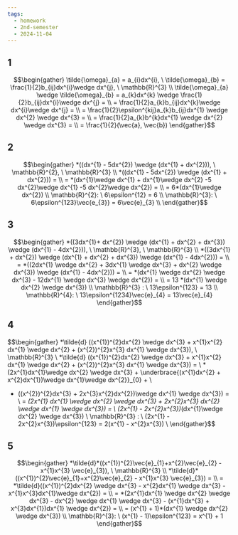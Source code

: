 ```yaml
---
tags:
  - homework
  - 2nd-semester
  - 2024-11-04
---
```


## 1

$$\begin{gather}
\tilde{\omega}_{a} = a_{i}dx^{i}, \ \tilde{\omega}_{b} = \frac{1}{2}b_{ij}dx^{i}\wedge dx^{j}, \ \mathbb{R}^{3} \\
\tilde{\omega}_{a} \wedge \tilde{\omega}_{b} = a_{k}dx^{k} \wedge \frac{1}{2}b_{ij}dx^{i}\wedge dx^{j} = \\
= \frac{1}{2}a_{k}b_{ij}dx^{k}\wedge dx^{i}\wedge dx^{j} = \\
= \frac{1}{2}\epsilon^{kij}a_{k}b_{ij}dx^{1} \wedge dx^{2} \wedge dx^{3} = \\
= \frac{1}{2}a_{k}b^{k}dx^{1} \wedge dx^{2} \wedge dx^{3} = \\
= \frac{1}{2}(\vec{a}, \vec{b})
\end{gather}$$

## 2

$$\begin{gather}
*((dx^{1} - 5dx^{2}) \wedge (dx^{1} + dx^{2})), \ \mathbb{R}^{2}, \ \mathbb{R}^{3} \\
*((dx^{1} - 5dx^{2}) \wedge (dx^{1} + dx^{2})) = \\
= *(dx^{1}\wedge dx^{1} + dx^{1}\wedge dx^{2} -5 dx^{2}\wedge dx^{1} -5 dx^{2}\wedge dx^{2}) = \\
= 6*(dx^{1}\wedge dx^{2}) \\
\mathbb{R}^{2}: \ 6\epsilon^{12} = 6 \\
\mathbb{R}^{3}: \ 6\epsilon^{123}\vec{e_{3}} = 6\vec{e}_{3} \\
\end{gather}$$

## 3

$$\begin{gather}
*((3dx^{1}+ dx^{2}) \wedge (dx^{1} + dx^{2} + dx^{3}) \wedge (dx^{1} - 4dx^{2})), \ \mathbb{R}^{3}, \ \mathbb{R}^{3} \\
*((3dx^{1} + dx^{2}) \wedge (dx^{1} + dx^{2} + dx^{3}) \wedge (dx^{1} - 4dx^{2})) = \\
= *((2dx^{1} \wedge dx^{2} + 3dx^{1} \wedge dx^{3} + dx^{2} \wedge dx^{3}) \wedge (dx^{1} - 4dx^{2})) = \\
= *(dx^{1} \wedge dx^{2} \wedge dx^{3} - 12dx^{1} \wedge dx^{3} \wedge dx^{2}) = \\
= 13 *(dx^{1} \wedge dx^{2} \wedge dx^{3}) \\
\mathbb{R}^{3} : \ 13\epsilon^{123} = 13 \\
\mathbb{R}^{4}: \ 13\epsilon^{1234}\vec{e}_{4} = 13\vec{e}_{4}
\end{gather}$$

## 4

$$\begin{gather}
*\tilde{d} ((x^{1})^{2}dx^{2} \wedge dx^{3} + x^{1}x^{2} dx^{1} \wedge dx^{2} + (x^{2})^{2}x^{3} dx^{1} \wedge dx^{3}), \ \mathbb{R}^{3} \\
*\tilde{d} ((x^{1})^{2}dx^{2} \wedge dx^{3} + x^{1}x^{2} dx^{1} \wedge dx^{2} + (x^{2})^{2}x^{3} dx^{1} \wedge dx^{3}) = \\
*(2x^{1}dx^{1}\wedge dx^{2} \wedge dx^{3} + \underbrace{(x^{1}dx^{2} + x^{2}dx^{1})\wedge dx^{1}\wedge dx^{2}}_{0} + \\
+ ((x^{2})^{2}dx^{3} + 2x^{3}x^{2}dx^{2})\wedge dx^{1} \wedge dx^{3}) = \\
= *(2x^{1} dx^{1} \wedge dx^{2} \wedge dx^{3} + 2x^{2}x^{3} dx^{2} \wedge dx^{1} \wedge dx^{3}) = \\
(2x^{1} - 2x^{2}x^{3})*(dx^{1}\wedge dx^{2} \wedge dx^{3}) \\
\mathbb{R}^{3} : \ (2x^{1} - 2x^{2}x^{3})\epsilon^{123} = 2(x^{1} - x^{2}x^{3}) \\
\end{gather}$$

## 5

$$\begin{gather}
*\tilde{d}*((x^{1})^{2}\vec{e}_{1}+x^{2}\vec{e}_{2} - x^{1}x^{3} \vec{e}_{3}), \ \mathbb{R}^{3} \\
*\tilde{d}*((x^{1})^{2}\vec{e}_{1}+x^{2}\vec{e}_{2} - x^{1}x^{3} \vec{e}_{3}) = \\
= *\tilde{d}((x^{1})^{2}dx^{2} \wedge dx^{3} - x^{2}dx^{1} \wedge dx^{3} - x^{1}x^{3}dx^{1}\wedge dx^{2}) = \\
= *(2x^{1}dx^{1} \wedge dx^{2} \wedge dx^{3} - dx^{2} \wedge dx^{1} \wedge dx^{3} - (x^{1}dx^{3} + x^{3}dx^{1})dx^{1} \wedge dx^{2}) = \\
= (x^{1} + 1)*(dx^{1} \wedge dx^{2} \wedge dx^{3}) \\
\mathbb{R}^{3}: \ (x^{1} - 1)\epsilon^{123} = x^{1} + 1
\end{gather}$$


